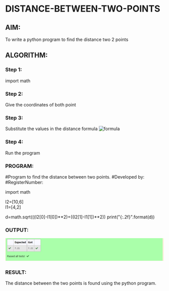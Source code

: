 # DISTANCE-BETWEEN-TWO-POINTS

## AIM:
To write a python program to find the distance two 2 points
## ALGORITHM:
### Step 1: 
import math
### Step 2: 
Give the coordinates of both point
### Step 3: 
Substitute the values in the distance formula  ![formula](/formula.jpg)
### Step 4:
Run the program
### PROGRAM:

#Program to find the distance between two points.
#Developed by: 
#RegisterNumber:

import math 
  
l2=[10,6]  
l1=[4,2]

d=math.sqrt(((l2[0]-l1[0])**2)+((l2[1]-l1[1])**2))
print("{:.2f}".format(d))  


### OUTPUT:

![image](./DISTANCE.png)

### RESULT:
The distance between the two points is found using the python program.
